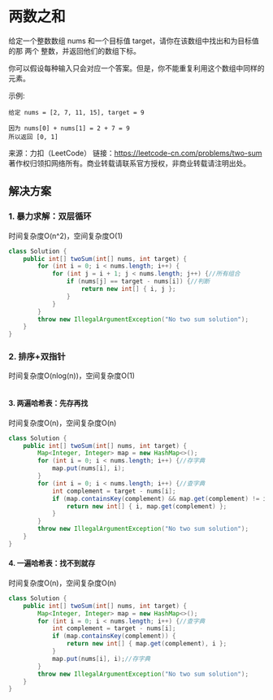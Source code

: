 # 两数之和

给定一个整数数组 nums 和一个目标值 target，请你在该数组中找出和为目标值的那 两个 整数，并返回他们的数组下标。

你可以假设每种输入只会对应一个答案。但是，你不能重复利用这个数组中同样的元素。

示例:

```
给定 nums = [2, 7, 11, 15], target = 9

因为 nums[0] + nums[1] = 2 + 7 = 9
所以返回 [0, 1]
```

来源：力扣（LeetCode）
链接：https://leetcode-cn.com/problems/two-sum
著作权归领扣网络所有。商业转载请联系官方授权，非商业转载请注明出处。

## 解决方案
### 1. 暴力求解：双层循环

时间复杂度O(n^2)，空间复杂度O(1)

``` java
class Solution {
    public int[] twoSum(int[] nums, int target) {
        for (int i = 0; i < nums.length; i++) {
            for (int j = i + 1; j < nums.length; j++) {//所有组合
                if (nums[j] == target - nums[i]) {//判断
                    return new int[] { i, j };
                }
            }
        }
        throw new IllegalArgumentException("No two sum solution");
    }
}
```

### 2. 排序+双指针

时间复杂度O(nlog(n))，空间复杂度O(1)

``` java


```

#### 3. 两遍哈希表：先存再找

时间复杂度O(n)，空间复杂度O(n)

``` java
class Solution {
    public int[] twoSum(int[] nums, int target) {
        Map<Integer, Integer> map = new HashMap<>();
        for (int i = 0; i < nums.length; i++) {//存字典
            map.put(nums[i], i);
        }
        for (int i = 0; i < nums.length; i++) {//查字典
            int complement = target - nums[i];
            if (map.containsKey(complement) && map.get(complement) != i) {
                return new int[] { i, map.get(complement) };
            }
        }
        throw new IllegalArgumentException("No two sum solution");
    }
}
```

#### 4. 一遍哈希表：找不到就存

时间复杂度O(n)，空间复杂度O(n)

``` java
class Solution {
    public int[] twoSum(int[] nums, int target) {
        Map<Integer, Integer> map = new HashMap<>();
        for (int i = 0; i < nums.length; i++) {//查字典
            int complement = target - nums[i];
            if (map.containsKey(complement)) {
                return new int[] { map.get(complement), i };
            }
            map.put(nums[i], i);//存字典
        }
        throw new IllegalArgumentException("No two sum solution");
    }
}
```




